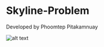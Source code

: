 # Skyline-Problem

Developed by Phoomtep Pitakamnuay

![alt text](https://cdn.discordapp.com/attachments/496600846205845504/1084695337123454976/image.png)
